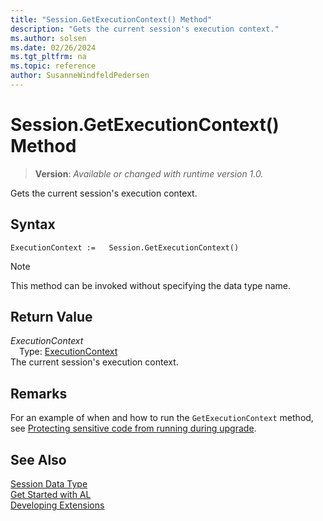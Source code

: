 ```yaml
---
title: "Session.GetExecutionContext() Method"
description: "Gets the current session's execution context."
ms.author: solsen
ms.date: 02/26/2024
ms.tgt_pltfrm: na
ms.topic: reference
author: SusanneWindfeldPedersen
---
```

[//]: # (START>DO_NOT_EDIT)
[//]: # (IMPORTANT:Do not edit any of the content between here and the END>DO_NOT_EDIT.)
[//]: # (Any modifications should be made in the .xml files in the ModernDev repo.)
# Session.GetExecutionContext() Method
> **Version**: _Available or changed with runtime version 1.0._

Gets the current session's execution context.


## Syntax
```AL
ExecutionContext :=   Session.GetExecutionContext()
```
> [!NOTE]
> This method can be invoked without specifying the data type name.

## Return Value
*ExecutionContext*  
&emsp;Type: [ExecutionContext](../executioncontext/executioncontext-option.md)  
The current session's execution context.


[//]: # (IMPORTANT: END>DO_NOT_EDIT)

## Remarks
For an example of when and how to run the `GetExecutionContext` method, see [Protecting sensitive code from running during upgrade](../../devenv-upgrading-extensions.md#protecting-sensitive-code-from-running-during-upgrade).

## See Also
[Session Data Type](session-data-type.md)  
[Get Started with AL](../../devenv-get-started.md)  
[Developing Extensions](../../devenv-dev-overview.md)